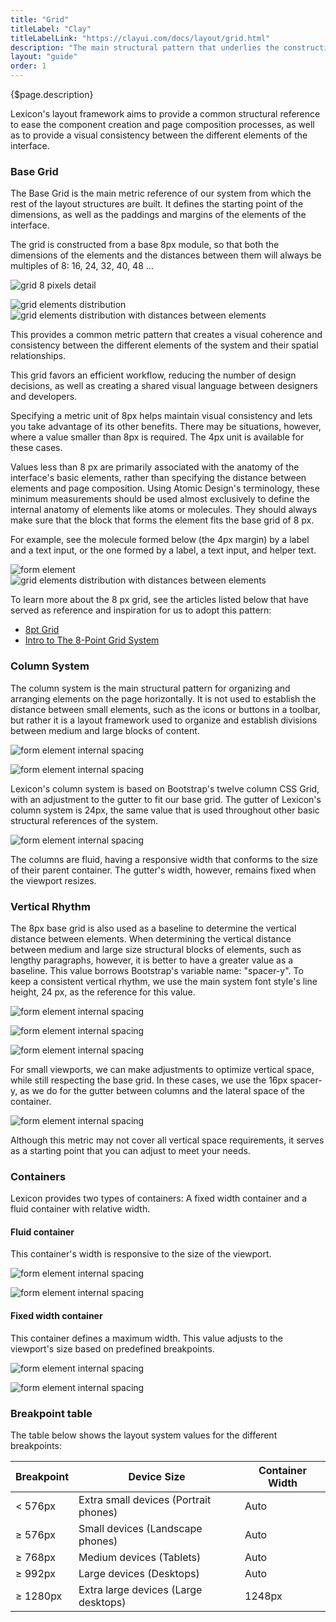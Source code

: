 ```yaml
---
title: "Grid"
titleLabel: "Clay"
titleLabelLink: "https://clayui.com/docs/layout/grid.html"
description: "The main structural pattern that underlies the construction and positioning of all system components."
layout: "guide"
order: 1
---
```


<div class="page-description">{$page.description}</div>


Lexicon's layout framework aims to provide a common structural reference to ease the component creation and page composition processes, as well as to provide a visual consistency between the different elements of the interface.

### Base Grid

The Base Grid is the main metric reference of our system from which the rest of the layout structures are built. It defines the starting point of the dimensions, as well as the paddings and margins of the elements of the interface.

The grid is constructed from a base 8px module, so that both the dimensions of the elements and the distances between them will always be multiples of 8: 16, 24, 32, 40, 48 …

![grid 8 pixels detail](../../../images/Grid01.png)

![grid elements distribution](../../../images/Grid02Part1.jpg) ![grid elements distribution with distances between elements](../../../images/Grid02Part2.jpg)  

This provides a common metric pattern that creates a visual coherence and consistency between the different elements of the system and their spatial relationships.

This grid favors an efficient workflow, reducing the number of design decisions, as well as creating a shared visual language between designers and developers.

Specifying a metric unit of 8px helps maintain visual consistency and lets you take advantage of its other benefits. There may be situations, however, where a value ​​smaller than 8px is required. The 4px unit is available for these cases.

Values ​​less than 8 px are primarily associated with the anatomy of the interface's basic elements, rather than specifying the distance between elements and page composition. Using Atomic Design's terminology, these minimum measurements should be used almost exclusively to define the internal anatomy of elements like atoms or molecules. They should always make sure that the block that forms the element fits the base grid of 8 px. 

For example, see the molecule formed below (the 4px margin) by a label and a text input, or the one formed by a label, a text input, and helper text.

![form element](../../../images/Grid03Part1.jpg) ![grid elements distribution with distances between elements](../../../images/Grid03Part2.jpg)  

To learn more about the 8 px grid, see the articles listed below that have served as reference and inspiration for us to adopt this pattern:

* [8pt Grid](https://spec.fm/specifics/8-pt-grid)
* [Intro to The 8-Point Grid System](https://builttoadapt.io/intro-to-the-8-point-grid-system-d2573cde8632)

### Column System

The column system is the main structural pattern for organizing and arranging elements on the page horizontally. It is not used to establish the distance between small elements, such as the icons or buttons in a toolbar, but rather it is a layout framework used to organize and establish divisions between medium and large blocks of content.

![form element internal spacing](../../../images/Grid04.jpg)

![form element internal spacing](../../../images/Grid05.jpg)

Lexicon's column system is based on Bootstrap's twelve column CSS Grid, with an adjustment to the gutter to fit our base grid. The gutter of Lexicon's column system is 24px, the same value that is used throughout other basic structural references of the system.

![form element internal spacing](../../../images/Grid06.jpg)

The columns are fluid, having a responsive width that conforms to the size of their parent container. The gutter's width, however, remains fixed when the viewport resizes.

### Vertical Rhythm

The 8px base grid is also used as a baseline to determine the vertical distance between elements. When determining the vertical distance between medium and large size structural blocks of elements, such as lengthy paragraphs, however, it is better to have a greater value as a baseline. This value borrows Bootstrap's variable name: "spacer-y". To keep a consistent vertical rhythm, we use the main system font style's line height, 24 px, as the reference for this value.

![form element internal spacing](../../../images/GridVertRhythm01.jpg)

![form element internal spacing](../../../images/GridVertRhythm02.jpg)

![form element internal spacing](../../../images/GridVertRhythm03.jpg)

For small viewports, we can make adjustments to optimize vertical space, while still respecting the base grid. In these cases, we use the 16px spacer-y, as we do for the gutter between columns and the lateral space of the container.

![form element internal spacing](../../../images/GridVertRhythm04.jpg)

Although this metric may not cover all vertical space requirements, it serves as a starting point that you can adjust to meet your needs.

### Containers

Lexicon provides two types of containers: A fixed width container and a fluid container with relative width.

#### Fluid container

This container's width is responsive to the size of the viewport.

![form element internal spacing](../../../images/GridContainerFluid.jpg)

![form element internal spacing](../../../images/GridContainerFluidMetrics.jpg)

#### Fixed width container

This container defines a maximum width. This value adjusts to the viewport's size based on predefined breakpoints.

![form element internal spacing](../../../images/GridContainerFixed.jpg)

![form element internal spacing](../../../images/GridContainerFixedMetrics.jpg)

### Breakpoint table

The table below shows the layout system values for the different breakpoints:

| Breakpoint | Device Size | Container Width |
| ---------- | ----------- | ------------------- |
| < 576px | Extra small devices (Portrait phones) | Auto |
| &ge; 576px | Small devices (Landscape phones) | Auto |
| &ge; 768px | Medium devices (Tablets) | Auto |
| &ge; 992px | Large devices (Desktops) | Auto |
| &ge; 1280px | Extra large devices (Large desktops) | 1248px |

